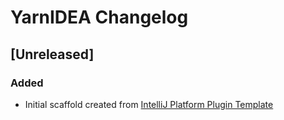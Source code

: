 <!-- Keep a Changelog guide -> https://keepachangelog.com -->

# YarnIDEA Changelog

## [Unreleased]
### Added
- Initial scaffold created from [IntelliJ Platform Plugin Template](https://github.com/JetBrains/intellij-platform-plugin-template)
